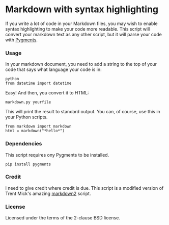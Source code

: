 # Markdown with syntax highlighting

If you write a lot of code in your Markdown files, you may wish to enable
syntax highlighting to make your code more readable. This script will convert
your markdown text as any other script, but it will parse your code with
[Pygments][pygments]. 

### Usage

In your markdown document, you need to add a string to the top of your code
that says what language your code is in:

    python
    from datetime import datetime

Easy! And then, you convert it to HTML:

    markdown.py yourfile

This will print the result to standard output. You can, of course, use this in
your Python scripts.

    from markdown import markdown
    html = markdown("*hello*")

### Dependencies

This script requires ony Pygments to be installed. 

    pip install pygments

### Credit

I need to give credit where credit is due. This script is a modified version of
Trent Mick's amazing [markdown2][markdown2] script.

### License

Licensed under the terms of the 2-clause BSD license.

[pygments]: http://pygments.org/
[markdown2]: http://code.google.com/p/python-markdown2/
